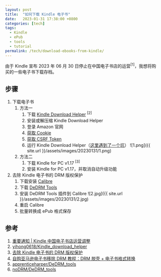 ```yaml
---
layout: post
title:  "如何下载 Kindle 电子书"
date:   2023-01-31 17:38:00 +0800
categories: [tech]
tags:
  - Kindle
  - ePub
  - tools
  - tutorial
permalink: /tech/download-ebooks-from-kindle/
---
```


由于 Kindle 宣布 2023 年 06 月 30 日停止在中国电子书店的运营<sup>[1]</sup>，我想将购买的一些电子书下载存档。

## 步骤

1. 下载电子书
   1. 方法一
      1. 下载 [Kindle Download Helper](https://github.com/yihong0618/Kindle_download_helper/releases) <sup>[2]</sup>
      2. 安装或解压缩 Kindle Download Helper
      3. 登录 Amazon 官网
      4. [获取 Cookie](https://github.com/yihong0618/Kindle_download_helper#%E8%8E%B7%E5%8F%96-cookie)
      5. [获取 CSRF Token](https://github.com/yihong0618/Kindle_download_helper#%E8%8E%B7%E5%8F%96-csrf-token)
      6. 运行 Kindle Download Helper（[这里遇到了一个坑](https://github.com/yihong0618/Kindle_download_helper/issues/89)）
      ![1.png]({{ site.url }}/assets/images/20230131/1.png)
   2. 方法二
      1. 下载 Kindle for PC v1.17 <sup>[3]</sup>
      2. 安装 Kindle for PC v1.17，并取消自动升级功能
2. 去除 Kindle 电子书的 DRM 版权保护
   1. 下载安装 [Calibre](https://calibre-ebook.com/download)
   2. 下载 [DeDRM Tools](https://github.com/noDRM/DeDRM_tools/releases/tag/v10.0.2)
   3. 安装 DeDRM Tools 插件到 Calibre
    ![2.jpg]({{ site.url }}/assets/images/20230131/2.jpg)
   4. 重启 Calibre
   5. 批量转换成 ePub 格式保存

## 参考

1. [重要通知 \| Kindle 中国电子书店运营调整](https://mp.weixin.qq.com/s/jJG36Hbrw2-ZeUT3aDXKBA)
2. [yihong0618/Kindle_download_helper](https://github.com/yihong0618/Kindle_download_helper)
3. [去除 Kindle 电子书的 DRM 版权保护](https://blog.mzihen.com/kindle-drm-removal/)
4. [自购亚马逊电子书移除 DRM 教程：DRM 脱壳 + 电子书格式转换](https://zhuanlan.zhihu.com/p/58851910)
5. [apprenticeharper/DeDRM_tools](https://github.com/apprenticeharper/DeDRM_tools)
6. [noDRM/DeDRM_tools](https://github.com/noDRM/DeDRM_tools)
